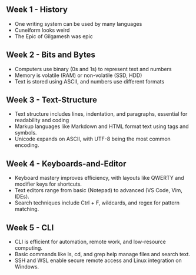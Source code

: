 
## Week 1 - History
- One writing system can be used by many languages
- Cuneiform looks weird
- The Epic of Gilgamesh was epic
## Week 2 - Bits and Bytes
- Computers use binary (0s and 1s) to represent text and numbers
- Memory is volatile (RAM) or non-volatile (SSD, HDD)
- Text is stored using ASCII, and numbers use different formats
## Week 3 - Text-Structure
- Text structure includes lines, indentation, and paragraphs, essential for readability and coding
- Markup languages like Markdown and HTML format text using tags and symbols.
- Unicode expands on ASCII, with UTF-8 being the most common encoding.
## Week 4 - Keyboards-and-Editor
- Keyboard mastery improves efficiency, with layouts like QWERTY and modifier keys for shortcuts.
- Text editors range from basic (Notepad) to advanced (VS Code, Vim, IDEs).
- Search techniques include Ctrl + F, wildcards, and regex for pattern matching.
## Week 5 - CLI
- CLI is efficient for automation, remote work, and low-resource computing.
- Basic commands like ls, cd, and grep help manage files and search text.
- SSH and WSL enable secure remote access and Linux integration on Windows.
